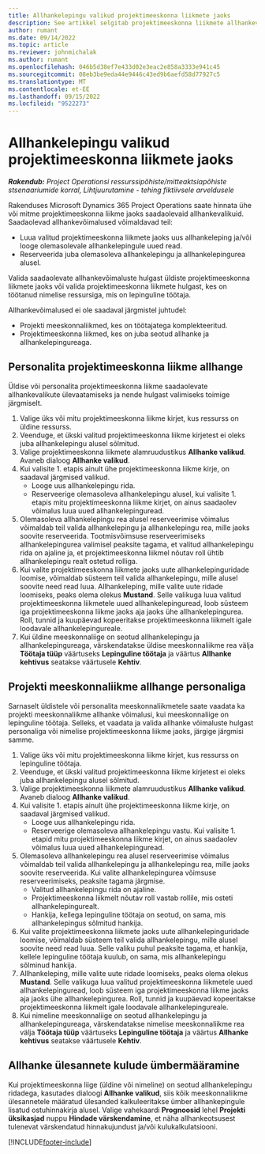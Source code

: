 ```yaml
---
title: Allhankelepingu valikud projektimeeskonna liikmete jaoks
description: See artikkel selgitab projektimeeskonna liikmete allhankevalikuid rakenduses Microsoft Dynamics 365 Project Operations.
author: rumant
ms.date: 09/14/2022
ms.topic: article
ms.reviewer: johnmichalak
ms.author: rumant
ms.openlocfilehash: 046b5d38ef7e433d02e3eac2e858a3333e941c45
ms.sourcegitcommit: 08eb3be9eda44e9446c43ed9b6aefd58d77927c5
ms.translationtype: MT
ms.contentlocale: et-EE
ms.lasthandoff: 09/15/2022
ms.locfileid: "9522273"
---
```

# <a name="subcontracting-options-for-project-team-members"></a>Allhankelepingu valikud projektimeeskonna liikmete jaoks

_**Rakendub:** Project Operationsi ressurssipõhiste/mitteaktsiapõhiste stsenaariumide korral,  Lihtjuurutamine - tehing fiktiivsele arveldusele_

Rakenduses Microsoft Dynamics 365 Project Operations saate hinnata ühe või mitme projektimeeskonna liikme jaoks saadaolevaid allhankevalikuid. Saadaolevad allhankevõimalused võimaldavad teil:

- Luua valitud projektimeeskonna liikmete jaoks uus allhankeleping ja/või looge olemasolevale allhankelepingule uued read. 
- Reserveerida juba olemasoleva allhankelepingu ja allhankelepingurea alusel. 

Valida saadaolevate allhankevõimaluste hulgast üldiste projektimeeskonna liikmete jaoks või valida projektimeeskonna liikmete hulgast, kes on töötanud nimelise ressursiga, mis on lepinguline töötaja. 

Allhankevõimalused ei ole saadaval järgmistel juhtudel:

- Projekti meeskonnaliikmed, kes on töötajatega komplekteeritud. 
- Projektimeeskonna liikmed, kes on juba seotud allhanke ja allhankelepingureaga. 

## <a name="subcontracting-an-unstaffed-project-team-member"></a>Personalita projektimeeskonna liikme allhange

Üldise või personalita projektimeeskonna liikme saadaolevate allhankevalikute ülevaatamiseks ja nende hulgast valimiseks toimige järgmiselt.

1. Valige üks või mitu projektimeeskonna liikme kirjet, kus ressurss on üldine ressurss.
2. Veenduge, et ükski valitud projektimeeskonna liikme kirjetest ei oleks juba allhankelepingu alusel sõlmitud. 
3. Valige projektimeeskonna liikmete alamruudustikus **Allhanke valikud**. Avaneb dialoog **Allhanke valikud**. 
4. Kui valisite 1. etapis ainult ühe projektimeeskonna liikme kirje, on saadaval järgmised valikud.
    - Looge uus allhankelepingu rida. 
    - Reserveerige olemasoleva allhankelepingu alusel, kui valisite 1. etapis mitu projektimeeskonna liikme kirjet, on ainus saadaolev võimalus luua uued allhankelepinguread.
5. Olemasoleva allhankelepingu rea alusel reserveerimise võimalus võimaldab teil valida allhankelepingu ja allhankelepingu rea, mille jaoks soovite reserveerida. Tootmisvõimsuse reserveerimiseks allhankelepingurea valimisel peaksite tagama, et valitud allhankelepingu rida on ajaline ja, et projektimeeskonna liikmel nõutav roll ühtib allhankelepingu realt ostetud rolliga.
6. Kui valite projektimeeskonna liikmete jaoks uute allhankelepinguridade loomise, võimaldab süsteem teil valida allhankelepingu, mille alusel soovite need read luua. Allhankeleping, mille valite uute ridade loomiseks, peaks olema olekus **Mustand**. Selle valikuga luua valitud projektimeeskonna liikmetele uued allhankelepinguread, loob süsteem iga projektimeeskonna liikme jaoks aja jaoks ühe allhankelepingurea. Roll, tunnid ja kuupäevad kopeeritakse projektimeeskonna liikmelt igale loodavale allhankelepingureale. 
7. Kui üldine meeskonnaliige on seotud allhankelepingu ja allhankelepingureaga, värskendatakse üldise meeskonnaliikme rea välja **Töötaja tüüp** väärtuseks **Lepinguline töötaja** ja väärtus **Allhanke kehtivus** seatakse väärtusele **Kehtiv**.

## <a name="subcontracting-a-staffed-project-team-member"></a>Projekti meeskonnaliikme allhange personaliga

Sarnaselt üldistele või personalita meeskonnaliikmetele saate vaadata ka projekti meeskonnaliikme allhanke võimalusi, kui meeskonnaliige on lepinguline töötaja. Selleks, et vaadata ja valida allhanke võimaluste hulgast personaliga või nimelise projektimeeskonna liikme jaoks, järgige järgmisi samme.

1. Valige üks või mitu projektimeeskonna liikme kirjet, kus ressurss on lepinguline töötaja.
2. Veenduge, et ükski valitud projektimeeskonna liikme kirjetest ei oleks juba allhankelepingu alusel sõlmitud. 
3. Valige projektimeeskonna liikmete alamruudustikus **Allhanke valikud**. Avaneb dialoog **Allhanke valikud**. 
4. Kui valisite 1. etapis ainult ühe projektimeeskonna liikme kirje, on saadaval järgmised valikud.
      - Looge uus allhankelepingu rida.
      - Reserveerige olemasoleva allhankelepingu vastu.
  Kui valisite 1. etapid mitu projektimeeskonna liikme kirjet, on ainus saadaolev võimalus luua uued allhankelepinguread.
5. Olemasoleva allhankelepingu rea alusel reserveerimise võimalus võimaldab teil valida allhankelepingu ja allhankelepingu rea, mille jaoks soovite reserveerida. Kui valite allhankelepingurea võimsuse reserveerimiseks, peaksite tagama järgmise.
      - Valitud allhankelepingu rida on ajaline. 
      - Projektimeeskonna liikmelt nõutav roll vastab rollile, mis osteti allhankelepingurealt. 
      - Hankija, kellega lepinguline töötaja on seotud, on sama, mis allhankelepingus sõlmitud hankija.
6. Kui valite projektimeeskonna liikmete jaoks uute allhankelepinguridade loomise, võimaldab süsteem teil valida allhankelepingu, mille alusel soovite need read luua. Selle valiku puhul peaksite tagama, et hankija, kellele lepinguline töötaja kuulub, on sama, mis allhankelepingu sõlminud hankija. 
7. Allhankeleping, mille valite uute ridade loomiseks, peaks olema olekus **Mustand**. Selle valikuga luua valitud projektimeeskonna liikmetele uued allhankelepinguread, loob süsteem iga projektimeeskonna liikme jaoks aja jaoks ühe allhankelepingurea. Roll, tunnid ja kuupäevad kopeeritakse projektimeeskonna liikmelt igale loodavale allhankelepingureale.  
8. Kui nimeline meeskonnaliige on seotud allhankelepingu ja allhankelepingureaga, värskendatakse nimelise meeskonnaliikme rea välja **Töötaja tüüp** väärtuseks **Lepinguline töötaja** ja väärtus **Allhanke kehtivus** seatakse väärtusele **Kehtiv**.

## <a name="re-costing-subcontractor-assignments"></a>Allhanke ülesannete kulude ümbermääramine

Kui projektimeeskonna liige (üldine või nimeline) on seotud allhankelepingu ridadega, kasutades dialoogi **Allhanke valikud**, siis kõik meeskonnaliikme ülesannetele määratud ülesanded kalkuleeritakse ümber allhankepingule lisatud ostuhinnakirja alusel. Valige vahekaardi **Prognoosid** lehel **Projekti üksikasjad** nuppu **Hindade värskendamine**, et näha allhankeotsusest tulenevat värskendatud hinnakujundust ja/või kulukalkulatsiooni.

[!INCLUDE[footer-include](../../includes/footer-banner.md)]
